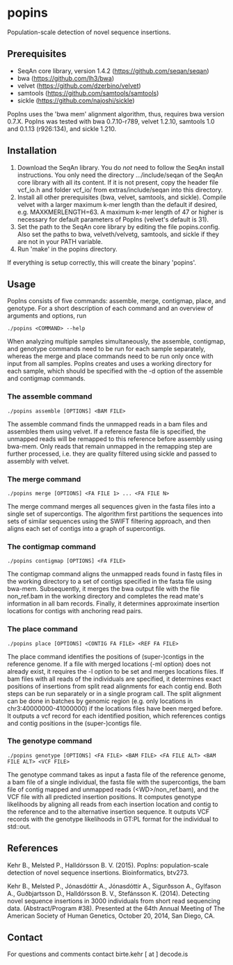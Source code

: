 popins
======

Population-scale detection of novel sequence insertions.


Prerequisites
-------------

* SeqAn core library, version 1.4.2 (https://github.com/seqan/seqan)
* bwa (https://github.com/lh3/bwa)
* velvet (https://github.com/dzerbino/velvet)
* samtools (https://github.com/samtools/samtools)
* sickle (https://github.com/najoshi/sickle)

PopIns uses the 'bwa mem' alignment algorithm, thus, requires bwa version 0.7.X.
PopIns was tested with bwa 0.7.10-r789, velvet 1.2.10, samtools 1.0 and 0.1.13 (r926:134), and sickle 1.210.


Installation
------------

1. Download the SeqAn library. You do *not* need to follow the SeqAn install instructions.
   You only need the directory .../include/seqan of the SeqAn core library with all its content.
   If it is not present, copy the header file vcf_io.h and folder vcf_io/ from extras/include/seqan into this directory.
2. Install all other prerequisites (bwa, velvet, samtools, and sickle).
   Compile velvet with a larger maximum k-mer length than the default if desired, e.g. MAXKMERLENGTH=63.
   A maximum k-mer length of 47 or higher is necessary for default parameters of PopIns (velvet's default is 31).
3. Set the path to the SeqAn core library by editing the file popins.config.
   Also set the paths to bwa, velveth/velvetg, samtools, and sickle if they are not in your PATH variable.
4. Run 'make' in the popins directory.

If everything is setup correctly, this will create the binary 'popins'.


Usage
-----

PopIns consists of five commands: assemble, merge, contigmap, place, and genotype.
For a short description of each command and an overview of arguments and options, run

    ./popins <COMMAND> --help

When analyzing multiple samples simultaneously, the assemble, contigmap, and genotype commands need to be run for each sample separately, whereas the merge and place commands need to be run only once with input from all samples.
PopIns creates and uses a working directory for each sample, which should be specified with the -d option of the assemble and contigmap commands.

### The assemble command

    ./popins assemble [OPTIONS] <BAM FILE>

The assemble command finds the unmapped reads in a bam files and assembles them using velvet.
If a reference fasta file is specified, the unmapped reads will be remapped to this reference before assembly using bwa-mem.
Only reads that remain unmapped in the remapping step are further processed, i.e. they are quality filtered using sickle and passed to assembly with velvet.


### The merge command

    ./popins merge [OPTIONS] <FA FILE 1> ... <FA FILE N>

The merge command merges all sequences given in the fasta files into a single set of supercontigs.
The algorithm first partitions the sequences into sets of similar sequences using the SWIFT filtering approach, and then aligns each set of contigs into a graph of supercontigs.


### The contigmap command

    ./popins contigmap [OPTIONS] <FA FILE>

The contigmap command aligns the unmapped reads found in fastq files in the working directory to a set of contigs specified in the fasta file using bwa-mem.
Subsequently, it merges the bwa output file with the file non_ref.bam in the working directory and completes the read mate's information in all bam records.
Finally, it determines approximate insertion locations for contigs with anchoring read pairs.


### The place command

    ./popins place [OPTIONS] <CONTIG FA FILE> <REF FA FILE>

The place command identifies the positions of (super-)contigs in the reference genome.
If a file with merged locations (-ml option) does not already exist, it requires the -l option to be set and merges locations files.
If bam files with all reads of the individuals are specified, it determines exact positions of insertions from split read alignments for each contig end.
Both steps can be run separately or in a single program call.
The split alignment can be done in batches by genomic region (e.g. only locations in chr3:40000000-41000000) if the locations files have been merged before.
It outputs a vcf record for each identified position, which references contigs and contig positions in the (super-)contigs file.


### The genotype command

    ./popins genotype [OPTIONS] <FA FILE> <BAM FILE> <FA FILE ALT> <BAM FILE ALT> <VCF FILE>

The genotype command takes as input a fasta file of the reference genome, a bam file of a single individual, the fasta file with the supercontigs, the bam file of contig mapped and unmapped reads (&lt;WD&gt;/non_ref.bam), and the VCF file with all predicted insertion positions.
It computes genotype likelihoods by aligning all reads from each insertion location and contig to the reference and to the alternative insertion sequence.
It outputs VCF records with the genotype likelihoods in GT:PL format for the individual to std::out.


References
----------

Kehr B., Melsted P., Halldórsson B. V. (2015).
PopIns: population-scale detection of novel sequence insertions.
Bioinformatics, btv273.

Kehr B., Melsted P., Jónasdóttir A., Jónasdóttir A., Sigurðsson A., Gylfason A., Guðbjartsson D., Halldórsson B. V., Stefánsson K. (2014).
Detecting novel sequence insertions in 3000 individuals from short read sequencing data. (Abstract/Program #38).
Presented at the 64th Annual Meeting of The American Society of Human Genetics, October 20, 2014, San Diego, CA.


Contact
-------

For questions and comments contact birte.kehr [ at ] decode.is
